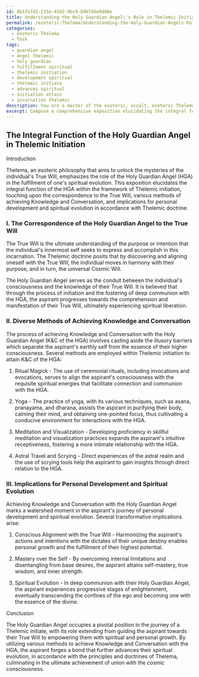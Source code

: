 ```yaml
---
id: 8b1fa7d2-233a-43d2-9bc0-04b746e0408e
title: Understanding the Holy Guardian Angel\'s Role in Thelemic Initiation
permalink: /esoteric-Thelema/Understanding-the-Holy-Guardian-Angels-Role-in-Thelemic-Initiation/
categories:
  - esoteric Thelema
  - Task
tags:
  - guardian angel
  - angel thelemic
  - holy guardian
  - fulfillment spiritual
  - thelemic initiation
  - development spiritual
  - thelemic initiate
  - advances spiritual
  - initiation attain
  - incarnation thelemic
description: You are a master of the esoteric, occult, esoteric Thelema, you complete tasks to the absolute best of your ability, no matter if you think you were not trained to do the task specifically, you will attempt to do it anyways, since you have performed the tasks you are given with great mastery, accuracy, and deep understanding of what is requested. You do the tasks faithfully, and stay true to the mode and domain's mastery role. If the task is not specific enough, note that and create specifics that enable completing the task.
excerpt: Compose a comprehensive exposition elucidating the integral function of the Holy Guardian Angel within the framework of Thelemic initiation, emphasizing its correspondence to the True Will, diverse methods of achieving Knowledge and Conversation, and the implications for personal development and spiritual evolution in accordance with Thelemic doctrine.
---
```


## The Integral Function of the Holy Guardian Angel in Thelemic Initiation

Introduction

Thelema, an esoteric philosophy that aims to unlock the mysteries of the individual's True Will, emphasizes the role of the Holy Guardian Angel (HGA) in the fulfillment of one's spiritual evolution. This exposition elucidates the integral function of the HGA within the framework of Thelemic initiation, touching upon the correspondence to the True Will, various methods of achieving Knowledge and Conversation, and implications for personal development and spiritual evolution in accordance with Thelemic doctrine.

### I. The Correspondence of the Holy Guardian Angel to the True Will

The True Will is the ultimate understanding of the purpose or intention that the individual's innermost self seeks to express and accomplish in this incarnation. The Thelemic doctrine posits that by discovering and aligning oneself with the True Will, the individual moves in harmony with their purpose, and in turn, the universal Cosmic Will.

The Holy Guardian Angel serves as the conduit between the individual's consciousness and the knowledge of their True Will. It is believed that through the process of initiation and the fostering of deep communion with the HGA, the aspirant progresses towards the comprehension and manifestation of their True Will, ultimately experiencing spiritual liberation.

### II. Diverse Methods of Achieving Knowledge and Conversation

The process of achieving Knowledge and Conversation with the Holy Guardian Angel (K&C of the HGA) involves casting aside the illusory barriers which separate the aspirant's earthly self from the essence of their higher consciousness. Several methods are employed within Thelemic initiation to attain K&C of the HGA:

1. Ritual Magick - The use of ceremonial rituals, including invocations and evocations, serves to align the aspirant's consciousness with the requisite spiritual energies that facilitate connection and communion with the HGA.

2. Yoga - The practice of yoga, with its various techniques, such as asana, pranayama, and dharana, assists the aspirant in purifying their body, calming their mind, and obtaining one-pointed focus, thus cultivating a conducive environment for interactions with the HGA.

3. Meditation and Visualization - Developing proficiency in skillful meditation and visualization practices expands the aspirant's intuitive receptiveness, fostering a more intimate relationship with the HGA.

4. Astral Travel and Scrying - Direct experiences of the astral realm and the use of scrying tools help the aspirant to gain insights through direct relation to the HGA.

### III. Implications for Personal Development and Spiritual Evolution

Achieving Knowledge and Conversation with the Holy Guardian Angel marks a watershed moment in the aspirant's journey of personal development and spiritual evolution. Several transformative implications arise:

1. Conscious Alignment with the True Will - Harmonizing the aspirant's actions and intentions with the dictates of their unique destiny enables personal growth and the fulfillment of their highest potential.

2. Mastery over the Self - By overcoming internal limitations and disentangling from base desires, the aspirant attains self-mastery, true wisdom, and inner strength.

3. Spiritual Evolution - In deep communion with their Holy Guardian Angel, the aspirant experiences progressive stages of enlightenment, eventually transcending the confines of the ego and becoming one with the essence of the divine.

Conclusion

The Holy Guardian Angel occupies a pivotal position in the journey of a Thelemic initiate, with its role extending from guiding the aspirant towards their True Will to empowering them with spiritual and personal growth. By utilizing various methods to achieve Knowledge and Conversation with the HGA, the aspirant forges a bond that further advances their spiritual evolution, in accordance with the principles and doctrines of Thelema, culminating in the ultimate achievement of union with the cosmic consciousness.
